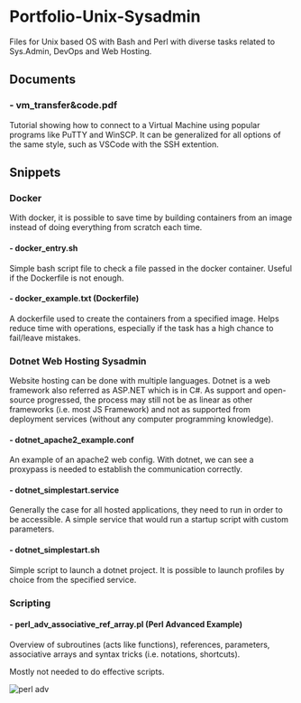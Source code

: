 # Portfolio-Unix-Sysadmin
Files for Unix based OS with Bash and Perl with diverse tasks related to Sys.Admin, DevOps and Web Hosting.

<!-- 
================================================================================================================================================================== 
-->

## Documents

### - vm_transfer&code.pdf

Tutorial showing how to connect to a Virtual Machine using popular programs like PuTTY and WinSCP. It can be generalized for all options of the same style, such as VSCode with the SSH extention.

<!-- 
================================================================================================================================================================== 
-->

## Snippets

### Docker

With docker, it is possible to save time by building containers from an image instead of doing everything from scratch each time.

#### - docker_entry.sh

Simple bash script file to check a file passed in the docker container. Useful if the Dockerfile is not enough.

#### - docker_example.txt (Dockerfile)

A dockerfile used to create the containers from a specified image. Helps reduce time with operations, especially if the task has a high chance to fail/leave mistakes.

### Dotnet Web Hosting Sysadmin

Website hosting can be done with multiple languages. Dotnet is a web framework also referred as ASP.NET which is in C#. As support and open-source progressed, the process may still not be as linear as other frameworks (i.e. most JS Framework) and not as supported from deployment services (without any computer programming knowledge).

#### - dotnet_apache2_example.conf

An example of an apache2 web config. With dotnet, we can see a proxypass is needed to establish the communication correctly.

#### - dotnet_simplestart.service

Generally the case for all hosted applications, they need to run in order to be accessible. A simple service that would run a startup script with custom parameters.

#### - dotnet_simplestart.sh

Simple script to launch a dotnet project. It is possible to launch profiles by choice from the specified service.

### Scripting

#### - perl_adv_associative_ref_array.pl (Perl Advanced Example)

Overview of subroutines (acts like functions), references, parameters, associative arrays and syntax tricks (i.e. notations, shortcuts).

Mostly not needed to do effective scripts.

![perl adv](/screenshots/perl_adv_associative_ref_array.jpg?raw=true "Result of script execution")
